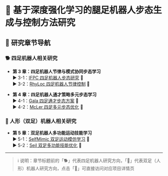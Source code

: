 # 🤖 基于深度强化学习的腿足机器人步态生成与控制方法研究

## 📑 研究章节导航

### 🐕 四足机器人相关研究
- **第 3 章：四足机器人节律与模式协同步态学习**  
  ▶️ 3-1：[IFPC 四足机器人步态研究](https://vsislab.github.io/ifpc/) 🔗  
  ▶️ 3-2：[RhyLoc 四足机器人节律控制](https://vsislab.github.io/rhyloc/) 🔗  

- **第 4 章：四足机器人通才策略多元步态学习**  
  ▶️ 4-1：[Gala 四足通才步态方案](https://vsislab.github.io/gala/) 🔗  
  ▶️ 4-2：[McLer 四足多元步态优化](https://vsislab.github.io/mcler/) 🔗  


### 👤 人形（双足）机器人相关研究
- **第 5 章：双足机器人多功能运动技能学习**  
  ▶️ 5-1：[SelfMimic 双足运动模仿学习](https://vsislab.github.io/SelfMimic/) 🔗  
  ▶️ 5-2：[Seil 双足多功能技能优化](https://vsislab.github.io/seil/) 🔗  


---
> ℹ️ 说明：章节标题前的「🐕」代表四足机器人研究方向，「👤」代表双足（人形）机器人研究方向，点击「🔗」可直接访问对应项目详情页
